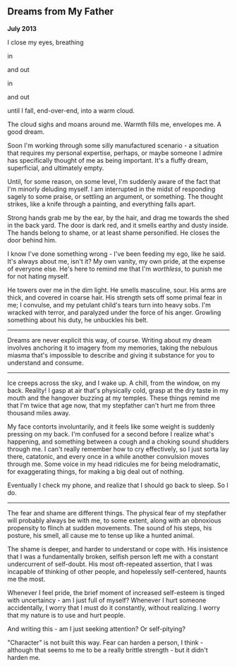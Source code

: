 Dreams from My Father
---------------------

**July 2013**

I close my eyes, breathing

in

and out

in

and out

until I fall, end-over-end, into a warm cloud.

The cloud sighs and moans around me. Warmth fills me, envelopes me. A good dream.

Soon I'm working through some silly manufactured scenario - a situation that requires my personal expertise, perhaps, or maybe someone I admire has specifically thought of me as being important. It's a fluffy dream, superficial, and ultimately empty.

Until, for some reason, on some level, I'm suddenly aware of the fact that I'm minorly deluding myself. I am interrupted in the midst of responding sagely to some praise, or settling an argument, or something. The thought strikes, like a knife through a painting, and everything falls apart.

Strong hands grab me by the ear, by the hair, and drag me towards the shed in the back yard. The door is dark red, and it smells earthy and dusty inside. The hands belong to shame, or at least shame personified. He closes the door behind him.

I know I've done something wrong - I've been feeding my ego, like he said. It's always about me, isn't it? My own vanity, my own pride, at the expense of everyone else. He's here to remind me that I'm *worthless*, to punish me for not hating myself.

He towers over me in the dim light. He smells masculine, sour. His arms are thick, and covered in coarse hair. His strength sets off some primal fear in me; I convulse, and my petulant child's tears turn into heavy sobs. I'm wracked with terror, and paralyzed under the force of his anger. Growling something about his duty, he unbuckles his belt.

***

Dreams are never explicit this way, of course. Writing about my dream involves anchoring it to imagery from my memories, taking the nebulous miasma that's impossible to describe and giving it substance for you to understand and consume.

***

Ice creeps across the sky, and I wake up. A chill, from the window, on my back. Reality! I gasp at air that's physically cold, grasp at the dry taste in my mouth and the hangover buzzing at my temples. These things remind me that I'm twice that age now, that my stepfather can't hurt me from three thousand miles away.

My face contorts involuntarily, and it feels like some weight is suddenly pressing on my back. I'm confused for a second before I realize what's happening, and something between a cough and a choking sound shudders through me. I can't really remember how to cry effectively, so I just sorta lay there, catatonic, and every once in a while another convulsion moves through me. Some voice in my head ridicules me for being melodramatic, for exaggerating things, for making a big deal out of nothing.

Eventually I check my phone, and realize that I should go back to sleep. So I do.

***

The fear and shame are different things. The physical fear of my stepfather will probably always be with me, to some extent, along with an obnoxious propensity to flinch at sudden movements. The sound of his steps, his posture, his smell, all cause me to tense up like a hunted animal.

The shame is deeper, and harder to understand or cope with. His insistence that I was a fundamentally broken, selfish person left me with a constant undercurrent of self-doubt. His most oft-repeated assertion, that I was incapable of thinking of other people, and hopelessly self-centered, haunts me the most.

Whenever I feel pride, the brief moment of increased self-esteem is tinged with uncertaincy - am I just full of myself? Whenever I hurt someone accidentally, I worry that I must do it constantly, without realizing. I worry that my nature is to use and hurt people.

And writing this - am I just seeking attention? Or self-pitying?

"Character" is not built this way. Fear can harden a person, I think - although that seems to me to be a really brittle strength - but it didn't harden me.